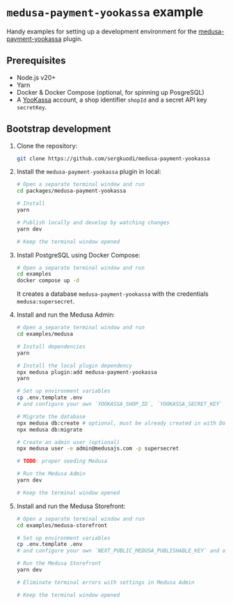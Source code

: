 
# `medusa-payment-yookassa` example

Handy examples for setting up a development environment for the [medusa-payment-yookassa](https://www.npmjs.com/package/medusa-payment-yookassa) plugin.

## Prerequisites

- Node.js v20+
- Yarn
- Docker & Docker Compose (optional, for spinning up PosgreSQL)
- A [YooKassa](https://yookassa.ru/joinups/?source=ks) account, a shop identifier `shopId` and a secret API key `secretKey`.

## Bootstrap development

1. Clone the repository:
   ```bash
   git clone https://github.com/sergkuodi/medusa-payment-yookassa
   ```

2. Install the `medusa-payment-yookassa` plugin in local:
   ```bash
   # Open a separate terminal window and run
   cd packages/medusa-payment-yookassa
   
   # Install
   yarn

   # Publish locally and develop by watching changes
   yarn dev

   # Keep the terminal window opened
   ```

3. Install PostgreSQL using Docker Compose:
   ```bash
   # Open a separate terminal window and run
   cd examples
   docker compose up -d
   ```
   It creates a database `medusa-payment-yookassa` with the credentials `medusa:supersecret`.

4. Install and run the Medusa Admin:
   ```bash
   # Open a separate terminal window and run
   cd examples/medusa
   
   # Install dependencies
   yarn

   # Install the local plugin dependency
   npx medusa plugin:add medusa-payment-yookassa
   yarn

   # Set up environment variables
   cp .env.template .env
   # and configure your own `YOOKASSA_SHOP_ID`, `YOOKASSA_SECRET_KEY` and optional `STRIPE_API_KEY` inside .env

   # Migrate the database
   npx medusa db:create # optional, must be already created in with Docker Compose
   npx medusa db:migrate

   # Create an admin user (optional)
   npx medusa user -e admin@medusajs.com -p supersecret

   # TODO: proper seeding Medusa

   # Run the Medusa Admin
   yarn dev

   # Keep the terminal window opened
   ```

5. Install and run the Medusa Storefront:
   ```bash
   # Open a separate terminal window and run
   cd examples/medusa-storefront

   # Set up environment variables
   cp .env.template .env
   # and configure your own `NEXT_PUBLIC_MEDUSA_PUBLISHABLE_KEY` and optional `NEXT_PUBLIC_STRIPE_KEY` inside .env
   
   # Run the Medusa Storefront
   yarn dev

   # Eliminate terminal errors with settings in Medusa Admin

   # Keep the terminal window opened
   ```